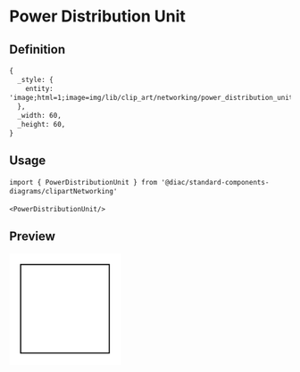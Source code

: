 # Power Distribution Unit

## Definition

```
{
  _style: { 
    entity: 'image;html=1;image=img/lib/clip_art/networking/power_distribution_unit_128x128.pngstrokeColor=none;',
  },
  _width: 60,
  _height: 60,
}
```

## Usage

```
import { PowerDistributionUnit } from '@diac/standard-components-diagrams/clipartNetworking'

<PowerDistributionUnit/>
```

## Preview

<img src="./power-distribution-unit.png" width="200"/>
